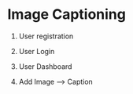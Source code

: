 # Image Captioning

1. User registration

2. User Login

3. User Dashboard

4. Add Image --> Caption 
